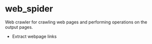 # web_spider
Web crawler for crawling web pages and performing operations on the output pages.
- Extract webpage links
